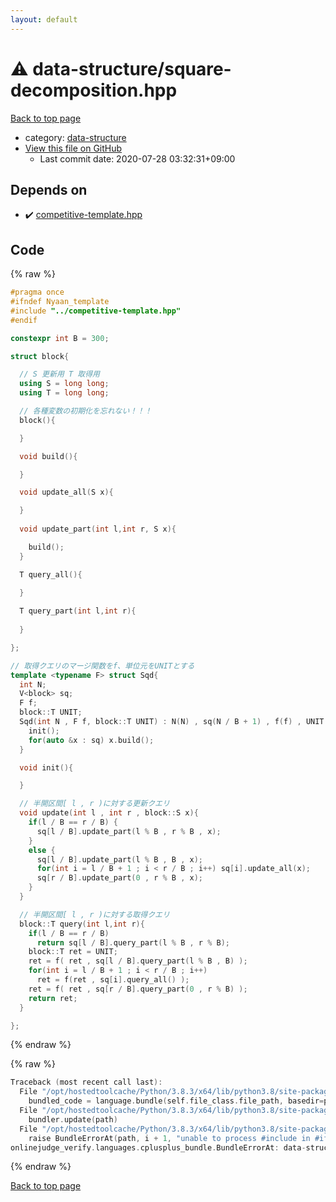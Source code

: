 ```yaml
---
layout: default
---
```


<!-- mathjax config similar to math.stackexchange -->
<script type="text/javascript" async
  src="https://cdnjs.cloudflare.com/ajax/libs/mathjax/2.7.5/MathJax.js?config=TeX-MML-AM_CHTML">
</script>
<script type="text/x-mathjax-config">
  MathJax.Hub.Config({
    TeX: { equationNumbers: { autoNumber: "AMS" }},
    tex2jax: {
      inlineMath: [ ['$','$'] ],
      processEscapes: true
    },
    "HTML-CSS": { matchFontHeight: false },
    displayAlign: "left",
    displayIndent: "2em"
  });
</script>

<script type="text/javascript" src="https://cdnjs.cloudflare.com/ajax/libs/jquery/3.4.1/jquery.min.js"></script>
<script src="https://cdn.jsdelivr.net/npm/jquery-balloon-js@1.1.2/jquery.balloon.min.js" integrity="sha256-ZEYs9VrgAeNuPvs15E39OsyOJaIkXEEt10fzxJ20+2I=" crossorigin="anonymous"></script>
<script type="text/javascript" src="../../assets/js/copy-button.js"></script>
<link rel="stylesheet" href="../../assets/css/copy-button.css" />


# :warning: data-structure/square-decomposition.hpp

<a href="../../index.html">Back to top page</a>

* category: <a href="../../index.html#36397fe12f935090ad150c6ce0c258d4">data-structure</a>
* <a href="{{ site.github.repository_url }}/blob/master/data-structure/square-decomposition.hpp">View this file on GitHub</a>
    - Last commit date: 2020-07-28 03:32:31+09:00




## Depends on

* :heavy_check_mark: <a href="../competitive-template.hpp.html">competitive-template.hpp</a>


## Code

<a id="unbundled"></a>
{% raw %}
```cpp
#pragma once
#ifndef Nyaan_template
#include "../competitive-template.hpp"
#endif

constexpr int B = 300;

struct block{

  // S 更新用 T 取得用
  using S = long long;
  using T = long long;

  // 各種変数の初期化を忘れない！！！
  block(){

  }

  void build(){

  }

  void update_all(S x){

  }
  
  void update_part(int l,int r, S x){

    build();
  }

  T query_all(){

  }
  
  T query_part(int l,int r){
  
  }

};

// 取得クエリのマージ関数をf、単位元をUNITとする
template <typename F> struct Sqd{
  int N;
  V<block> sq;
  F f;
  block::T UNIT;
  Sqd(int N , F f, block::T UNIT) : N(N) , sq(N / B + 1) , f(f) , UNIT(UNIT) {
    init();
    for(auto &x : sq) x.build();
  }

  void init(){

  }

  // 半開区間[ l , r )に対する更新クエリ
  void update(int l , int r , block::S x){
    if(l / B == r / B) {
      sq[l / B].update_part(l % B , r % B , x);
    }
    else {
      sq[l / B].update_part(l % B , B , x);
      for(int i = l / B + 1 ; i < r / B ; i++) sq[i].update_all(x);
      sq[r / B].update_part(0 , r % B , x);
    }
  }

  // 半開区間[ l , r )に対する取得クエリ
  block::T query(int l,int r){
    if(l / B == r / B)
      return sq[l / B].query_part(l % B , r % B);
    block::T ret = UNIT;
    ret = f( ret , sq[l / B].query_part(l % B , B) );
    for(int i = l / B + 1 ; i < r / B ; i++) 
      ret = f(ret , sq[i].query_all() );
    ret = f( ret , sq[r / B].query_part(0 , r % B) );
    return ret;
  }

};
```
{% endraw %}

<a id="bundled"></a>
{% raw %}
```cpp
Traceback (most recent call last):
  File "/opt/hostedtoolcache/Python/3.8.3/x64/lib/python3.8/site-packages/onlinejudge_verify/docs.py", line 349, in write_contents
    bundled_code = language.bundle(self.file_class.file_path, basedir=pathlib.Path.cwd())
  File "/opt/hostedtoolcache/Python/3.8.3/x64/lib/python3.8/site-packages/onlinejudge_verify/languages/cplusplus.py", line 185, in bundle
    bundler.update(path)
  File "/opt/hostedtoolcache/Python/3.8.3/x64/lib/python3.8/site-packages/onlinejudge_verify/languages/cplusplus_bundle.py", line 306, in update
    raise BundleErrorAt(path, i + 1, "unable to process #include in #if / #ifdef / #ifndef other than include guards")
onlinejudge_verify.languages.cplusplus_bundle.BundleErrorAt: data-structure/square-decomposition.hpp: line 3: unable to process #include in #if / #ifdef / #ifndef other than include guards

```
{% endraw %}

<a href="../../index.html">Back to top page</a>

